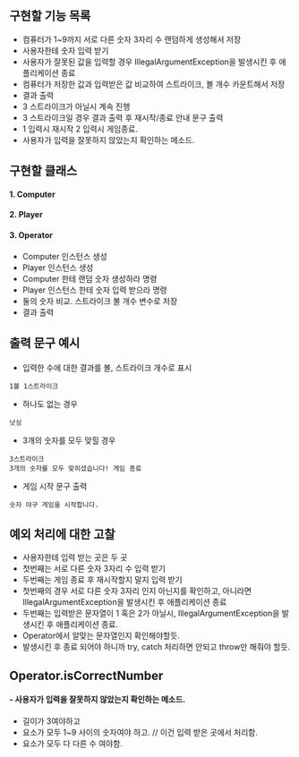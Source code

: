 ## 구현할 기능 목록

- 컴퓨터가 1~9까지 서로 다른 숫자 3자리 수 랜덤하게 생성해서 저장
- 사용자한테 숫자 입력 받기
- 사용자가 잘못된 값을 입력할 경우 
IllegalArgumentException을 발생시킨 후 애플리케이션 종료
- 컴퓨터가 저장한 값과 입력받은 값 비교하여 스트라이크, 볼 개수 카운트해서 저장
- 결과 출력
- 3 스트라이크가 아닐시 계속 진행
- 3 스트라이크일 경우 결과 출력 후 재시작/종료 안내 문구 출력
- 1 입력시 재시작 2 입력시 게임종료.
- 사용자가 입력을 잘못하지 않았는지 확인하는 메소드.


## 구현할 클래스
#### 1. Computer
#### 2. Player
#### 3. Operator
- Computer 인스턴스 생성
- Player 인스턴스 생성
- Computer 한테 랜덤 숫자 생성하라 명령
- Player 인스턴스 한테 숫자 입력 받으라 명령
- 둘의 숫자 비교. 스트라이크 볼 개수 변수로 저장
- 결과 출력


## 출력 문구 예시
#### 

- 입력한 수에 대한 결과를 볼, 스트라이크 개수로 표시

```
1볼 1스트라이크
```

- 하나도 없는 경우

```
낫싱
```

- 3개의 숫자를 모두 맞힐 경우

```
3스트라이크
3개의 숫자를 모두 맞히셨습니다! 게임 종료
```

- 게임 시작 문구 출력

```
숫자 야구 게임을 시작합니다.
``` 

## 예외 처리에 대한 고찰
- 사용자한테 입력 받는 곳은 두 곳
- 첫번째는 서로 다른 숫자 3자리 수 입력 받기
- 두번째는 게임 종료 후 재시작할지 말지 입력 받기
- 첫번째의 경우 서로 다른 숫자 3자리 인지 아닌지를 확인하고, 
아니라면 IllegalArgumentException을 발생시킨 후 애플리케이션 종료
- 두번째는 입력받은 문자열이 1 혹은 2가 아닐시,
  IllegalArgumentException을 발생시킨 후 애플리케이션 종료.
- Operator에서 알맞는 문자열인지 확인해야할듯.
- 발생시킨 후 종료 되어야 하니까 try, catch 처리하면 안되고 throw만 해줘야 할듯.

## Operator.isCorrectNumber 
#### - 사용자가 입력을 잘못하지 않았는지 확인하는 메소드. 
- 길이가 3여야하고
- 요소가 모두 1~9 사이의 숫자여야 하고. // 이건 입력 받은 곳에서 처리함.
- 요소가 모두 다 다른 수 여야함.